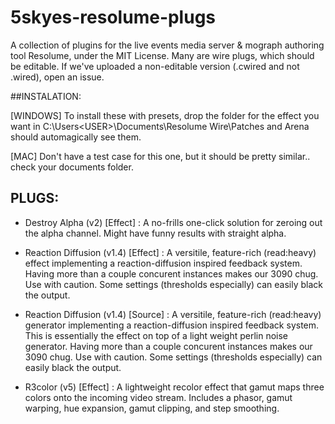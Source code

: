 # 5skyes-resolume-plugs
A collection of plugins for the live events media server & mograph authoring tool Resolume, under the MIT License. Many are wire plugs, which should be editable. If we've uploaded a non-editable version (.cwired and not .wired), open an issue.


##INSTALATION:

[WINDOWS]
To install these with presets, drop the folder for the effect you want in C:\Users\<USER>\Documents\Resolume Wire\Patches and Arena should automagically see them. 

[MAC]
Don't have a test case for this one, but it should be pretty similar.. check your documents folder.


## PLUGS:

- Destroy Alpha (v2) [Effect] : A no-frills one-click solution for zeroing out the alpha channel. Might have funny results with straight alpha.

- Reaction Diffusion (v1.4) [Effect] : A versitile, feature-rich (read:heavy) effect implementing a reaction-diffusion inspired feedback system. Having more than a couple concurent instances makes our 3090 chug. Use with caution. Some settings (thresholds especially) can easily black the output. 

- Reaction Diffusion (v1.4) [Source] : A versitile, feature-rich (read:heavy) generator implementing a reaction-diffusion inspired feedback system. This is essentially the effect on top of a light weight perlin noise generator. Having more than a couple concurent instances makes our 3090 chug. Use with caution. Some settings (thresholds especially) can easily black the output. 

- R3color (v5) [Effect] : A lightweight recolor effect that gamut maps three colors onto the incoming video stream. Includes a phasor, gamut warping, hue expansion, gamut clipping, and step smoothing.